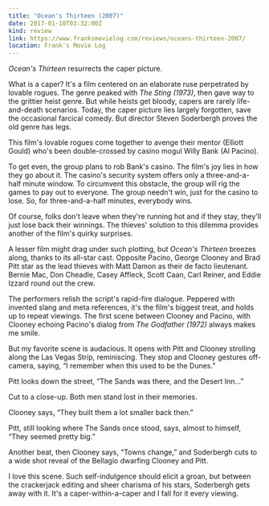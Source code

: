 ```yaml
---
title: "Ocean's Thirteen (2007)"
date: 2017-01-10T03:32:00Z
kind: review
link: https://www.franksmovielog.com/reviews/oceans-thirteen-2007/
location: Frank's Movie Log
---
```


_Ocean's Thirteen_ resurrects the caper picture.

What is a caper? It's a film centered on an elaborate ruse perpetrated by lovable rogues. The genre peaked with _The Sting (1973)_, then gave way to the grittier heist genre. But while heists get bloody, capers are rarely life-and-death scenarios. Today, the caper picture lies largely forgotten, save the occasional farcical comedy. But director Steven Soderbergh proves the old genre has legs.

This film's lovable rogues come together to avenge their mentor (Elliott Gould) who's been double-crossed by casino mogul Willy Bank (Al Pacino).

To get even, the group plans to rob Bank's casino. The film's joy lies in how they go about it. The casino's security system offers only a three-and-a-half minute window. To circumvent this obstacle, the group will rig the games to pay out to everyone. The group needn't win, just for the casino to lose. So, for three-and-a-half minutes, everybody wins.

Of course, folks don't leave when they're running hot and if they stay, they'll just lose back their winnings. The thieves' solution to this dilemma provides another of the film's quirky surprises.

A lesser film might drag under such plotting, but _Ocean's Thirteen_ breezes along, thanks to its all-star cast. Opposite Pacino, George Clooney and Brad Pitt star as the lead thieves with Matt Damon as their de facto lieutenant. Bernie Mac, Don Cheadle, Casey Affleck, Scott Caan, Carl Reiner, and Eddie Izzard round out the crew.

The performers relish the script's rapid-fire dialogue. Peppered with invented slang and meta references, it's the film's biggest treat, and holds up to repeat viewings. The first scene between Clooney and Pacino, with Clooney echoing Pacino's dialog from _The Godfather (1972)_ always makes me smile.

But my favorite scene is audacious. It opens with Pitt and Clooney strolling along the Las Vegas Strip, reminiscing. They stop and Clooney gestures off-camera, saying, “I remember when this used to be the Dunes.”

Pitt looks down the street, “The Sands was there, and the Desert Inn…”

Cut to a close-up. Both men stand lost in their memories.

Clooney says, “They built them a lot smaller back then.”

Pitt, still looking where The Sands once stood, says, almost to himself, “They seemed pretty big.”

Another beat, then Clooney says, “Towns change,” and Soderbergh cuts to a wide shot reveal of the Bellagio dwarfing Clooney and Pitt.

I love this scene. Such self-indulgence should elicit a groan, but between the crackerjack editing and sheer charisma of his stars, Soderbergh gets away with it. It's a caper-within-a-caper and I fall for it every viewing.
